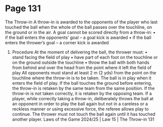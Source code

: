# Page 131

The Throw-in
A throw-in is awarded to the opponents of the player who last touched the
ball when the whole of the ball passes over the touchline, on the ground or
in the air.
A goal cannot be scored directly from a throw-in:
• if the ball enters the opponents’ goal – a goal kick is awarded
• if the ball enters the thrower’s goal – a corner kick is awarded
1. Procedure
At the moment of delivering the ball, the thrower must:
• stand facing the field of play
• have part of each foot on the touchline or on the ground outside the
touchline
• throw the ball with both hands from behind and over the head from
the point where it left the field of play
All opponents must stand at least 2 m (2 yds) from the point on the touchline
where the throw-in is to be taken.
The ball is in play when it enters the field of play. If the ball touches the
ground before entering, the throw-in is retaken by the same team from the
same position. If the throw-in is not taken correctly, it is retaken by the
opposing team.
If a player, while correctly taking a throw-in, deliberately throws the ball at an
opponent in order to play the ball again but not in a careless or a reckless
manner or using excessive force, the referee allows play to continue.
The thrower must not touch the ball again until it has touched another player.
Laws of the Game 2024/25 | Law 15 | The Throw-in 131

